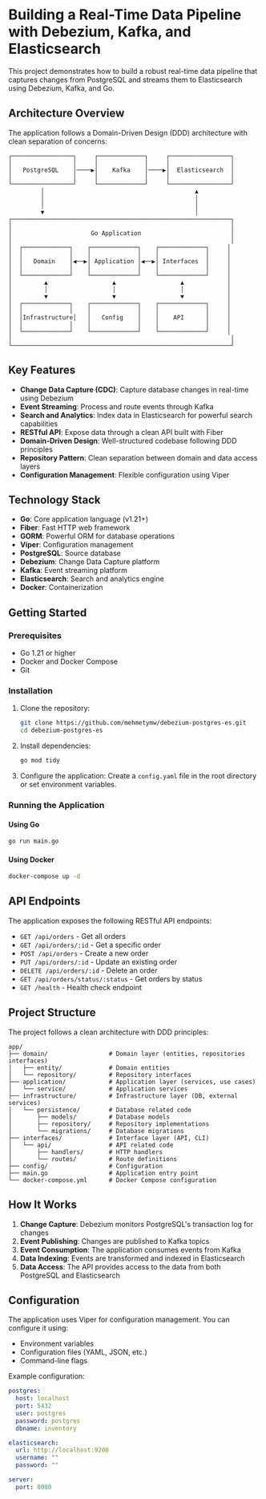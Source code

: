 # Building a Real-Time Data Pipeline with Debezium, Kafka, and Elasticsearch

This project demonstrates how to build a robust real-time data pipeline that captures changes from PostgreSQL and streams them to Elasticsearch using Debezium, Kafka, and Go.

## Architecture Overview

The application follows a Domain-Driven Design (DDD) architecture with clean separation of concerns:

```
┌─────────────────┐     ┌─────────────┐     ┌─────────────────┐
│                 │     │             │     │                 │
│   PostgreSQL    │────▶│    Kafka    │────▶│  Elasticsearch  │
│                 │     │             │     │                 │
└─────────────────┘     └─────────────┘     └─────────────────┘
         │                                          ▲
         │                                          │
         │                                          │
         ▼                                          │
┌─────────────────────────────────────────────────────────────┐
│                                                             │
│                      Go Application                         │
│                                                             │
│  ┌─────────────┐    ┌─────────────┐    ┌─────────────┐     │
│  │             │    │             │    │             │     │
│  │   Domain    │◀──▶│ Application │◀──▶│ Interfaces  │     │
│  │             │    │             │    │             │     │
│  └─────────────┘    └─────────────┘    └─────────────┘     │
│         ▲                  ▲                  ▲            │
│         │                  │                  │            │
│         ▼                  ▼                  ▼            │
│  ┌─────────────┐    ┌─────────────┐    ┌─────────────┐     │
│  │             │    │             │    │             │     │
│  │Infrastructure│   │   Config    │    │    API      │     │
│  │             │    │             │    │             │     │
│  └─────────────┘    └─────────────┘    └─────────────┘     │
│                                                             │
└─────────────────────────────────────────────────────────────┘
```

## Key Features

- **Change Data Capture (CDC)**: Capture database changes in real-time using Debezium
- **Event Streaming**: Process and route events through Kafka
- **Search and Analytics**: Index data in Elasticsearch for powerful search capabilities
- **RESTful API**: Expose data through a clean API built with Fiber
- **Domain-Driven Design**: Well-structured codebase following DDD principles
- **Repository Pattern**: Clean separation between domain and data access layers
- **Configuration Management**: Flexible configuration using Viper

## Technology Stack

- **Go**: Core application language (v1.21+)
- **Fiber**: Fast HTTP web framework
- **GORM**: Powerful ORM for database operations
- **Viper**: Configuration management
- **PostgreSQL**: Source database
- **Debezium**: Change Data Capture platform
- **Kafka**: Event streaming platform
- **Elasticsearch**: Search and analytics engine
- **Docker**: Containerization

## Getting Started

### Prerequisites

- Go 1.21 or higher
- Docker and Docker Compose
- Git

### Installation

1. Clone the repository:
   ```bash
   git clone https://github.com/mehmetymw/debezium-postgres-es.git
   cd debezium-postgres-es
   ```

2. Install dependencies:
   ```bash
   go mod tidy
   ```

3. Configure the application:
   Create a `config.yaml` file in the root directory or set environment variables.

### Running the Application

#### Using Go

```bash
go run main.go
```

#### Using Docker

```bash
docker-compose up -d
```

## API Endpoints

The application exposes the following RESTful API endpoints:

- `GET /api/orders` - Get all orders
- `GET /api/orders/:id` - Get a specific order
- `POST /api/orders` - Create a new order
- `PUT /api/orders/:id` - Update an existing order
- `DELETE /api/orders/:id` - Delete an order
- `GET /api/orders/status/:status` - Get orders by status
- `GET /health` - Health check endpoint

## Project Structure

The project follows a clean architecture with DDD principles:

```
app/
├── domain/                 # Domain layer (entities, repositories interfaces)
│   ├── entity/             # Domain entities
│   └── repository/         # Repository interfaces
├── application/            # Application layer (services, use cases)
│   └── service/            # Application services
├── infrastructure/         # Infrastructure layer (DB, external services)
│   └── persistence/        # Database related code
│       ├── models/         # Database models
│       ├── repository/     # Repository implementations
│       └── migrations/     # Database migrations
├── interfaces/             # Interface layer (API, CLI)
│   └── api/                # API related code
│       ├── handlers/       # HTTP handlers
│       └── routes/         # Route definitions
├── config/                 # Configuration
├── main.go                 # Application entry point
└── docker-compose.yml      # Docker Compose configuration
```

## How It Works

1. **Change Capture**: Debezium monitors PostgreSQL's transaction log for changes
2. **Event Publishing**: Changes are published to Kafka topics
3. **Event Consumption**: The application consumes events from Kafka
4. **Data Indexing**: Events are transformed and indexed in Elasticsearch
5. **Data Access**: The API provides access to the data from both PostgreSQL and Elasticsearch

## Configuration

The application uses Viper for configuration management. You can configure it using:

- Environment variables
- Configuration files (YAML, JSON, etc.)
- Command-line flags

Example configuration:

```yaml
postgres:
  host: localhost
  port: 5432
  user: postgres
  password: postgres
  dbname: inventory

elasticsearch:
  url: http://localhost:9200
  username: ""
  password: ""

server:
  port: 8080
```
